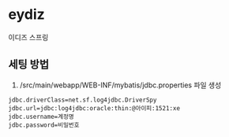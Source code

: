 # eydiz

이디즈 스프링

## 세팅 방법

1. /src/main/webapp/WEB-INF/mybatis/jdbc.properties 파일 생성

```
jdbc.driverClass=net.sf.log4jdbc.DriverSpy
jdbc.url=jdbc:log4jdbc:oracle:thin:@아이피:1521:xe
jdbc.username=계정명
jdbc.password=비밀번호
```
